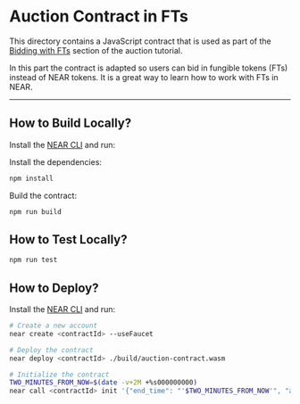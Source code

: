 # Auction Contract in FTs

This directory contains a JavaScript contract that is used as part of the [Bidding with FTs](https://docs.near.org/tutorials/auction/bidding-with-fts) section of the auction tutorial.

In this part the contract is adapted so users can bid in fungible tokens (FTs) instead of NEAR tokens. It is a great way to learn how to work with FTs in NEAR.

---

## How to Build Locally?

Install the [NEAR CLI](https://docs.near.org/tools/near-cli#installation) and run:

Install the dependencies:

```bash
npm install
```

Build the contract:

```bash
npm run build
```

## How to Test Locally?

```bash
npm run test
```

## How to Deploy?

Install the [NEAR CLI](https://docs.near.org/tools/near-cli#installation) and run:

```bash
# Create a new account
near create <contractId> --useFaucet

# Deploy the contract
near deploy <contractId> ./build/auction-contract.wasm

# Initialize the contract
TWO_MINUTES_FROM_NOW=$(date -v+2M +%s000000000)
near call <contractId> init '{"end_time": "'$TWO_MINUTES_FROM_NOW'", "auctioneer": "<auctioneerAccountId>", "nft_contract": "<nftContractId>", "token_id": "<tokenId>"}' --accountId <contractId>
```